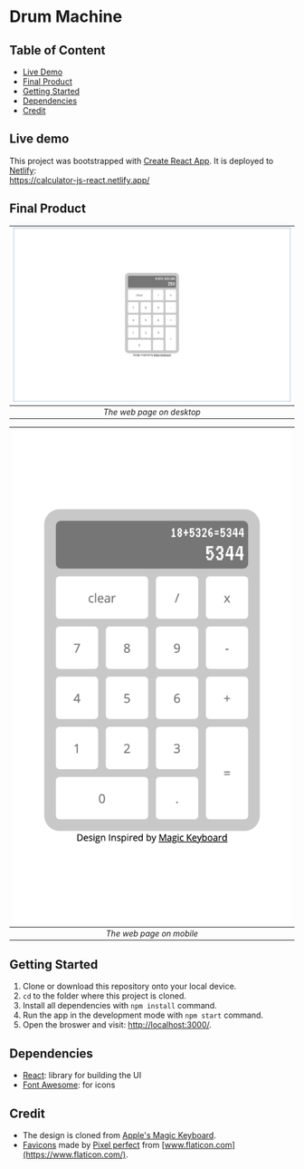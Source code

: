 # Drum Machine

<!--
A react drum machine with 9 clickable drum pad elements, which can also be trigger by key press. The drum machine also has a display, power button and volume control.
This is one of my project for [Front End Development Libraries Projects](https://www.freecodecamp.org/learn/front-end-development-libraries/) on [freeCodeCamp](https://www.freecodecamp.org/): [Build a Drum Machine](https://www.freecodecamp.org/learn/front-end-development-libraries/front-end-development-libraries-projects/build-a-drum-machine). -->

## Table of Content

- [Live Demo](#live-demo)
- [Final Product](#final-product)
- [Getting Started](#getting-started)
- [Dependencies](#dependencies)
- [Credit](#credit)

## Live demo

This project was bootstrapped with [Create React App](https://github.com/facebook/create-react-app). It is deployed to [Netlify](https://www.netlify.com/):  
https://calculator-js-react.netlify.app/

## Final Product

| ![desktop](./docs/desktop.png) |
| :----------------------------: |
|   _The web page on desktop_    |

| ![mobile](./docs/mobile.png) |
| :--------------------------: |
|   _The web page on mobile_   |

## Getting Started

1. Clone or download this repository onto your local device.
2. `cd` to the folder where this project is cloned.
3. Install all dependencies with `npm install` command.
4. Run the app in the development mode with `npm start` command.
5. Open the broswer and visit: [http://localhost:3000/](http://localhost:3000/).

## Dependencies

- [React](https://reactjs.org/): library for building the UI
- [Font Awesome](https://fontawesome.com/): for icons

## Credit

- The design is cloned from [Apple's Magic Keyboard](https://www.apple.com/ca/shop/product/MQ052LL/A/magic-keyboard-with-numeric-keypad-us-english).
- [Favicons](https://www.flaticon.com/free-icon/calculator_891175) made by [Pixel perfect](https://www.flaticon.com/authors/pixel-perfect) from [www.flaticon.com](https://www.flaticon.com/).
